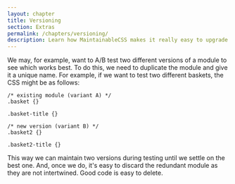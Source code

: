 ```yaml
---
layout: chapter
title: Versioning
section: Extras
permalink: /chapters/versioning/
description: Learn how MaintainableCSS makes it really easy to upgrade and AB test modules for rapidly evolving websites.
---
```


We may, for example, want to A/B test two different versions of a module to see which works best. To do this, we need to duplicate the module and give it a unique name. For example, if we want to test two different baskets, the CSS might be as follows:

	/* existing module (variant A) */
	.basket {}

	.basket-title {}

	/* new version (variant B) */
	.basket2 {}

	.basket2-title {}

This way we can maintain two versions during testing until we settle on the best one. And, once we do, it's easy to discard the redundant module as they are not intertwined. Good code is easy to delete.